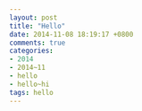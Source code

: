 ```yaml
---
layout: post
title: "Hello"
date: 2014-11-08 18:19:17 +0800
comments: true
categories:
- 2014
- 2014~11
- hello
- hello~hi
tags: hello
---
```

